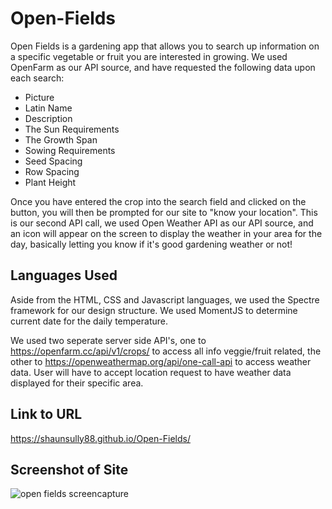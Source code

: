 # Open-Fields

Open Fields is a gardening app that allows you to search up information on a specific vegetable or fruit you are interested in growing. We used OpenFarm as our API source, and have requested the following data upon each search:

- Picture
- Latin Name
- Description
- The Sun Requirements
- The Growth Span
- Sowing Requirements
- Seed Spacing
- Row Spacing
- Plant Height

Once you have entered the crop into the search field and clicked on the button, you will then be prompted for our site to "know your location". This is our second API call, we used Open Weather API as our API source, and an icon will appear on the screen to display the weather in your area for the day, basically letting you know if it's good gardening weather or not!

## Languages Used

Aside from the HTML, CSS and Javascript languages, we used the Spectre framework for our design structure. We used MomentJS to determine current date for the daily temperature.

We used two seperate server side API's, one to https://openfarm.cc/api/v1/crops/ to access all info veggie/fruit related, the other to https://openweathermap.org/api/one-call-api to access weather data. User will have to accept location request to have weather data displayed for their specific area. 


## Link to URL

https://shaunsully88.github.io/Open-Fields/

## Screenshot of Site
![open fields screencapture](https://user-images.githubusercontent.com/99379999/162664429-23ab26d7-0c77-44d4-8161-16a71359ff99.png)
